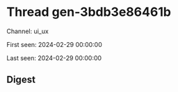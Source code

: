# Thread gen-3bdb3e86461b
Channel: ui_ux

First seen: 2024-02-29 00:00:00

Last seen: 2024-02-29 00:00:00

## Digest


